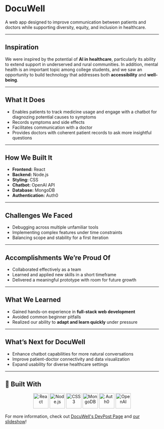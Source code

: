 
# DocuWell

A web app designed to improve communication between patients and doctors while supporting diversity, equity, and inclusion in healthcare.  

---

## Inspiration  

We were inspired by the potential of **AI in healthcare**, particularly its ability to extend support in underserved and rural communities. In addition, mental health is an important topic among college students, and we saw an opportunity to build technology that addresses both **accessibility** and **well-being**.  

---

## What It Does  

- Enables patients to track medicine usage and engage with a chatbot for diagnozing potential causes to symptoms  
- Records symptoms and side effects 
- Facilitates communication with a doctor  
- Provides doctors with coherent patient records to ask more insightful questions  

---

## How We Built It  

- **Frontend:** React  
- **Backend:** Node.js  
- **Styling:** CSS  
- **Chatbot:** OpenAI API  
- **Database:** MongoDB  
- **Authentication:** Auth0  

---

## Challenges We Faced  

- Debugging across multiple unfamiliar tools  
- Implementing complex features under time constraints  
- Balancing scope and stability for a first iteration  

---

## Accomplishments We’re Proud Of  

- Collaborated effectively as a team  
- Learned and applied new skills in a short timeframe  
- Delivered a meaningful prototype with room for future growth  

---

## What We Learned  

- Gained hands-on experience in **full-stack web development**  
- Avoided common beginner pitfalls  
- Realized our ability to **adapt and learn quickly** under pressure  

---

## What’s Next for DocuWell  

- Enhance chatbot capabilities for more natural conversations  
- Improve patient-doctor connectivity and data visualization  
- Expand usability for diverse healthcare settings  

---

## 🧰 Built With  

<p align="center">
  <img src="https://cdn.jsdelivr.net/gh/devicons/devicon/icons/react/react-original.svg" width="50" height="50" alt="React"/>
  <img src="https://cdn.jsdelivr.net/gh/devicons/devicon/icons/nodejs/nodejs-original.svg" width="50" height="50" alt="Node.js"/>
  <img src="https://cdn.jsdelivr.net/gh/devicons/devicon/icons/css3/css3-original.svg" width="50" height="50" alt="CSS3"/>
  <img src="https://cdn.jsdelivr.net/gh/devicons/devicon/icons/mongodb/mongodb-original.svg" width="50" height="50" alt="MongoDB"/>
  <!-- Auth0 -->
  <img src="https://www.vectorlogo.zone/logos/auth0/auth0-icon.svg" width="50" height="50" alt="Auth0"/>
  <!-- OpenAI -->
  <img src="https://www.vectorlogo.zone/logos/openai/openai-icon.svg" width="50" height="50" alt="OpenAI"/>
</p>  


For more information, check out [DocuWell's DevPost Page](https://devpost.com/software/docuwell) and [our slideshow](https://docs.google.com/presentation/d/1Wp_Mj9VXX0RgKVOpWVAsMcAywKKMf7ONCX0HNthmEYg/edit?usp=sharing)!
